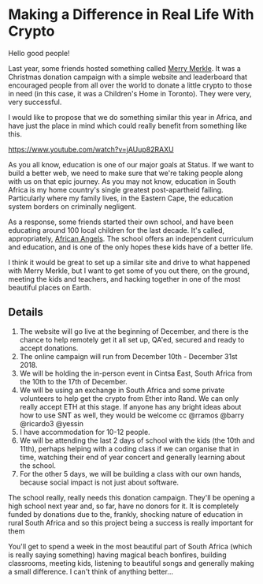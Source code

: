 # Making a Difference in Real Life With Crypto

Hello good people!

Last year, some friends hosted something called [Merry Merkle](https://merrymerkle.com/). It was a Christmas donation campaign with a simple website and leaderboard that encouraged people from all over the world to donate a little crypto to those in need (in this case, it was a Children's Home in Toronto). They were very, very successful.

I would like to propose that we do something similar this year in Africa, and have just the place in mind which could really benefit from something like this.

https://www.youtube.com/watch?v=jAUup82RAXU

As you all know, education is one of our major goals at Status. If we want to build a better web, we need to make sure that we're taking people along with us on that epic journey. As you may not know, education in South Africa is my home country's single greatest post-apartheid failing. Particularly where my family lives, in the Eastern Cape, the education system borders on criminally negligent.

As a response, some friends started their own school, and have been educating around 100 local children for the last decade. It's called, appropriately, [African Angels](http://sponsoranangel.org/). The school offers an independent curriculum and education, and is one of the only hopes these kids have of a better life.

I think it would be great to set up a similar site and drive to what happened with Merry Merkle, but I want to get some of you out there, on the ground, meeting the kids and teachers, and hacking together in one of the most beautiful places on Earth.

## Details

1. The website will go live at the beginning of December, and there is the chance to help remotely get it all set up, QA'ed, secured and ready to accept donations.
1. The online campaign will run from December 10th - December 31st 2018.
2. We will be holding the in-person event in Cintsa East, South Africa from the 10th to the 17th of December.
2. We will be using an exchange in South Africa and some private volunteers to help get the crypto from Ether into Rand. We can only really accept ETH at this stage. If anyone has any bright ideas about how to use SNT as well, they would be welcome cc @rramos @barry @ricardo3 @yessin
3. I have accommodation for 10-12 people.
4. We will be attending the last 2 days of school with the kids (the 10th and 11th), perhaps helping with a coding class if we can organise that in time, watching their end of year concert and generally learning about the school.
5. For the other 5 days, we will be building a class with our own hands, because social impact is not just about software.

The school really, really needs this donation campaign. They'll be opening a high school next year and, so far, have no donors for it. It is completely funded by donations due to the, frankly, shocking nature of education in rural South Africa and so this project being a success is really important for them

You'll get to spend a week in the most beautiful part of South Africa (which is really saying something) having magical beach bonfires, building classrooms, meeting kids, listening to beautiful songs and generally making a small difference. I can't think of anything better...
